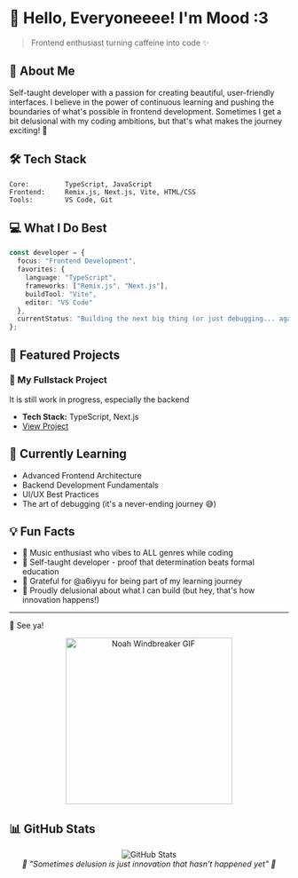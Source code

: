 # 👋 Hello, Everyoneeee! I'm Mood :3

> Frontend enthusiast turning caffeine into code ✨

## 🚀 About Me

Self-taught developer with a passion for creating beautiful, user-friendly interfaces. I believe in the power of continuous learning and pushing the boundaries of what's possible in frontend development. Sometimes I get a bit delusional with my coding ambitions, but that's what makes the journey exciting! 🚀

## 🛠️ Tech Stack

```text
Core:         TypeScript, JavaScript
Frontend:     Remix.js, Next.js, Vite, HTML/CSS
Tools:        VS Code, Git
```

## 💻 What I Do Best

```typescript
const developer = {
  focus: "Frontend Development",
  favorites: {
    language: "TypeScript",
    frameworks: ["Remix.js", "Next.js"],
    buildTool: "Vite",
    editor: "VS Code"
  },
  currentStatus: "Building the next big thing (or just debugging... again)"
};
```
## 🌟 Featured Projects

### 🎯 My Fullstack Project
It is still work in progress, especially the backend
- **Tech Stack:** TypeScript, Next.js
- [View Project]((https://github.com/KrystalMood/blog-remix-project.git))

## 🌱 Currently Learning

- Advanced Frontend Architecture
- Backend Development Fundamentals
- UI/UX Best Practices
- The art of debugging (it's a never-ending journey 😅)

## 💡 Fun Facts

- 🎵 Music enthusiast who vibes to ALL genres while coding
- 🚀 Self-taught developer - proof that determination beats formal education
- 🙏 Grateful for @a6iyyu for being part of my learning journey
- 🌈 Proudly delusional about what I can build (but hey, that's how innovation happens!)

---
👋 See ya!
<div align="center">
  <img src="https://media1.tenor.com/m/o8WrhvDPgLcAAAAd/noah-windbreaker.gif" alt="Noah Windbreaker GIF" width="300"/>
</div>

## 📊 GitHub Stats

<div align="center">
  <img src="https://github-readme-stats.vercel.app/api?username=KrystalMood&show_icons=true&theme=dracula" alt="GitHub Stats" />
</div>

<div align="center">
  <i>💭 "Sometimes delusion is just innovation that hasn't happened yet" 💭</i>
</div>
